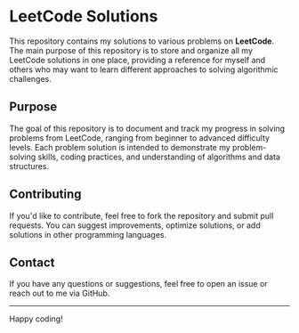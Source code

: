 # LeetCode Solutions

This repository contains my solutions to various problems on **LeetCode**. The main purpose of this repository is to store and organize all my LeetCode solutions in one place, providing a reference for myself and others who may want to learn different approaches to solving algorithmic challenges.

## Purpose

The goal of this repository is to document and track my progress in solving problems from LeetCode, ranging from beginner to advanced difficulty levels. Each problem solution is intended to demonstrate my problem-solving skills, coding practices, and understanding of algorithms and data structures.

## Contributing

If you'd like to contribute, feel free to fork the repository and submit pull requests. You can suggest improvements, optimize solutions, or add solutions in other programming languages.

## Contact

If you have any questions or suggestions, feel free to open an issue or reach out to me via GitHub.

---

Happy coding!